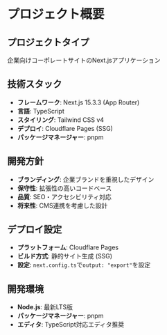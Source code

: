 # プロジェクト概要

## プロジェクトタイプ
企業向けコーポレートサイトのNext.jsアプリケーション

## 技術スタック
- **フレームワーク**: Next.js 15.3.3 (App Router)
- **言語**: TypeScript
- **スタイリング**: Tailwind CSS v4
- **デプロイ**: Cloudflare Pages (SSG)
- **パッケージマネージャー**: pnpm

## 開発方針
- **ブランディング**: 企業ブランドを重視したデザイン
- **保守性**: 拡張性の高いコードベース
- **品質**: SEO・アクセシビリティ対応
- **将来性**: CMS連携を考慮した設計

## デプロイ設定
- **プラットフォーム**: Cloudflare Pages
- **ビルド方式**: 静的サイト生成 (SSG)
- **設定**: `next.config.ts`で`output: "export"`を設定

## 開発環境
- **Node.js**: 最新LTS版
- **パッケージマネージャー**: pnpm
- **エディタ**: TypeScript対応エディタ推奨